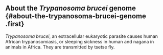 About the *Trypanosoma brucei* genome {#about-the-trypanosoma-brucei-genome .first}
-------------------------------------

*Trypanosoma brucei*, an extracellular eukaryotic parasite causes human
African trypanosomiasis, or sleeping sickness in human and nagana in
animals in Africa. They are transmitted by tsetse fly.
